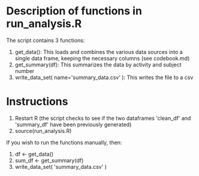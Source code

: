 #  Description of functions in run_analysis.R

The script contains 3 functions:
1. get_data():  This loads and combines the various data sources into a single data frame, keeping the necessary columns (see codebook.md)
2. get_summary(df):  This summarizes the data by activity and subject number
3. write_data_set( name='summary_data.csv' ):  This writes the file to a csv

# Instructions

1. Restart R (the script checks to see if the two dataframes 'clean_df' and 'summary_df' have been previously generated)
2. source(run_analysis.R)

If you wish to run the functions manually, then:
1. df <- get_data()
2. sum_df <- get_summary(df)
3. write_data_set( 'summary_data.csv' )
